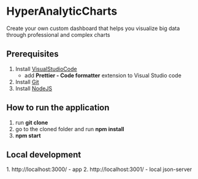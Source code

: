 # HyperAnalyticCharts
Create your own custom dashboard that helps you visualize big data through professional and complex charts

<h2>Prerequisites</h2>

1. Install <a href="https://code.visualstudio.com/">VisualStudioCode</a>
    - add <b>Prettier - Code formatter</b> extension to Visual Studio code
2. Install <a href="https://git-scm.com/download/win">Git</a>
2. Install <a href="https://nodejs.org/en/">NodeJS</a>

<h2>How to run the application</h2>

1. run <b>git clone</b>
2. go to the cloned folder and run <b>npm install</b>
2. <b>npm start</b>

<h2>Local development</h2>
1. http://localhost:3000/ - app
2. http://localhost:3001/ - local json-server

